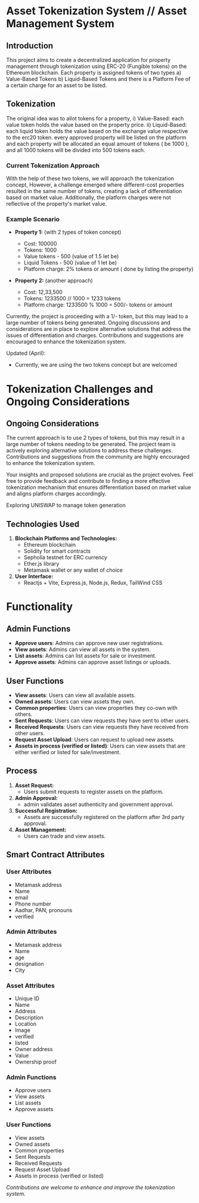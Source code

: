 # Asset Tokenization System // Asset Management System

## Introduction

This project aims to create a decentralized application for property management through tokenization using ERC-20 (Fungible tokens) on the Ethereum blockchain. Each property is assigned tokens of two types
a) Value-Based Tokens
b) Liquid-Based Tokens
and there is a Platform Fee of a certain charge for an asset to be listed.

## Tokenization

The original idea was to allot tokens for a property,
i) Value-Based: each value token holds the value based on the property price.
ii) Liquid-Based: each liquid token holds the value based on the exchange value respective to the erc20 token.
every approved property will be listed on the platform and each property will be allocated an equal amount of tokens ( be 1000 ), and all 1000 tokens will be divided into 500 tokens each.

### Current Tokenization Approach

With the help of these two tokens, we will approach the tokenization concept,
However, a challenge emerged where different-cost properties resulted in the same number of tokens, creating a lack of differentiation based on market value. Additionally, the platform charges were not reflective of the property's market value.

### Example Scenario

- **Property 1:** (with 2 types of token concept)

  - Cost: 100000
  - Tokens: 1000
  - Value tokens - 500 (value of 1.5 let be)
  - Liquid Tokens - 500 (value of 1 let be)
  - Platform charge: 2% tokens or amount ( done by listing the property)

- **Property 2:** (another approach)
  - Cost: 12,33,500
  - Tokens: 1233500 // 1000 = 1233 tokens
  - Platform charge: 1233500 % 1000 = 500/- tokens or amount

Currently, the project is proceeding with a 1/- token, but this may lead to a large number of tokens being generated. Ongoing discussions and considerations are in place to explore alternative solutions that address the issues of differentiation and charges. Contributions and suggestions are encouraged to enhance the tokenization system.

Updated (April):

- Currently, we are using the two tokens concept but are welcomed

# Tokenization Challenges and Ongoing Considerations

## Ongoing Considerations

The current approach is to use 2 types of tokens, but this may result in a large number of tokens needing to be generated. The project team is actively exploring alternative solutions to address these challenges. Contributions and suggestions from the community are highly encouraged to enhance the tokenization system.

Your insights and proposed solutions are crucial as the project evolves. Feel free to provide feedback and contribute to finding a more effective tokenization mechanism that ensures differentiation based on market value and aligns platform charges accordingly.

Exploring UNISWAP to manage token generation

## Technologies Used

1. **Blockchain Platforms and Technologies:**
   - Ethereum blockchain
   - Solidity for smart contracts
   - Sepholia testnet for ERC currency
   - Ether.js library
   - Metamask wallet or any wallet of choice
2. **User Interface:**
   - Reactjs + Vite, Express.js, Node.js, Redux, TailWind CSS

# Functionality

## Admin Functions

- **Approve users**: Admins can approve new user registrations.
- **View assets**: Admins can view all assets in the system.
- **List assets**: Admins can list assets for sale or investment.
- **Approve assets**: Admins can approve asset listings or uploads.

## User Functions

- **View assets**: Users can view all available assets.
- **Owned assets**: Users can view assets they own.
- **Common properties**: Users can view properties they co-own with others.
- **Sent Requests**: Users can view requests they have sent to other users.
- **Received Requests**: Users can view requests they have received from other users.
- **Request Asset Upload**: Users can request to upload new assets.
- **Assets in process (verified or listed)**: Users can view assets that are either verified or listed for sale/investment.


## Process

1. **Asset Request:**
   - Users submit requests to register assets on the platform.
2. **Admin Approval:**
   - admin validates asset authenticity and government approval.
3. **Successful Registration:**
   - Assets are successfully registered on the platform after 3rd party approval.
4. **Asset Management:**
   - Users can trade and view assets.

## Smart Contract Attributes

### User Attributes

- Metamask address
- Name
- email
- Phone number
- Aadhar, PAN, pronouns
- verified
### Admin Attributes

- Metamask address
- Name
- age
- designation
- City

### Asset Attributes

- Unique ID
- Name
- Address
- Description
- Location
- Image
- verified
- listed
- Owner address
- Value
- Ownership proof

### Admin Functions

- Approve users
- View assets
- List assets
- Approve assets

### User Functions

- View assets
- Owned assets
- Common properties
- Sent Requests
- Received Requests
- Request Asset Upload
- Assets in process (verified or listed)

_Contributions are welcome to enhance and improve the tokenization system._

